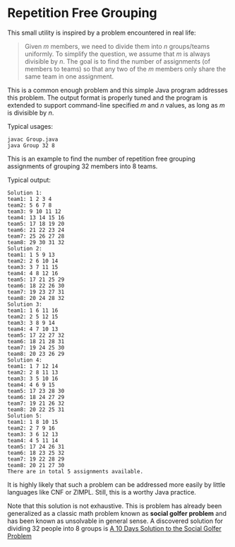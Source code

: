 # Repetition Free Grouping

This small utility is inspired by a problem encountered in real life:
> Given _m_ members, we need to divide them into _n_ groups/teams uniformly. To simplify the question, we assume that _m_ is always divisible by _n_.
> The goal is to find the number of assignments (of members to teams) so that any two of the _m_ members only share the same team in one assignment. 

This is a common enough problem and this simple Java program addresses this problem. The output format is properly tuned and the program is extended to support command-line specified _m_ and _n_ values, as long as _m_ is divisible by _n_. 

Typical usages:
```
javac Group.java
java Group 32 8
```
This is an example to find the number of repetition free grouping assignments of grouping 32 members into 8 teams. 

Typical output:
```
Solution 1: 
team1: 1 2 3 4 
team2: 5 6 7 8 
team3: 9 10 11 12 
team4: 13 14 15 16 
team5: 17 18 19 20 
team6: 21 22 23 24 
team7: 25 26 27 28 
team8: 29 30 31 32 
Solution 2: 
team1: 1 5 9 13 
team2: 2 6 10 14 
team3: 3 7 11 15 
team4: 4 8 12 16 
team5: 17 21 25 29 
team6: 18 22 26 30 
team7: 19 23 27 31 
team8: 20 24 28 32 
Solution 3: 
team1: 1 6 11 16 
team2: 2 5 12 15 
team3: 3 8 9 14 
team4: 4 7 10 13 
team5: 17 22 27 32 
team6: 18 21 28 31 
team7: 19 24 25 30 
team8: 20 23 26 29 
Solution 4: 
team1: 1 7 12 14 
team2: 2 8 11 13 
team3: 3 5 10 16 
team4: 4 6 9 15 
team5: 17 23 28 30 
team6: 18 24 27 29 
team7: 19 21 26 32 
team8: 20 22 25 31 
Solution 5: 
team1: 1 8 10 15 
team2: 2 7 9 16 
team3: 3 6 12 13 
team4: 4 5 11 14 
team5: 17 24 26 31 
team6: 18 23 25 32 
team7: 19 22 28 29 
team8: 20 21 27 30 
There are in total 5 assignments available. 
```

It is highly likely that such a problem can be addressed more easily by little languages like CNF or ZIMPL. Still, this is a worthy Java practice.

Note that this solution is not exhaustive. This is problem has already been generalized as a classic math problem known as __social golfer problem__ and has been known as unsolvable in general sense. A discovered solution for dividing 32 people into 8 groups is [A 10 Days Solution to the Social Golfer Problem](http://www.mathpuzzle.com/MAA/54-Golf%20Tournaments/socgolf1.pdf)